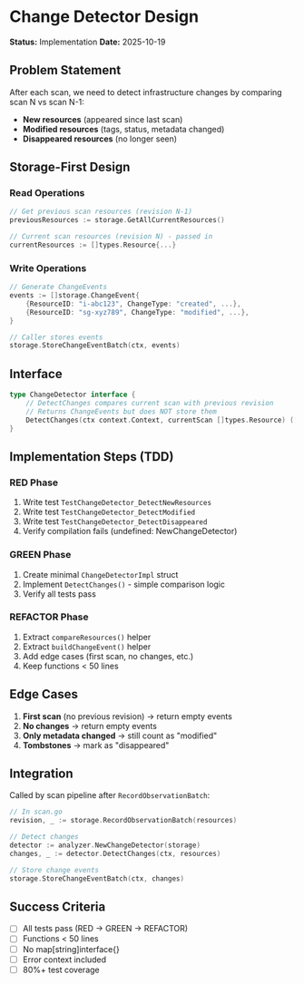 # Change Detector Design

**Status:** Implementation
**Date:** 2025-10-19

## Problem Statement

After each scan, we need to detect infrastructure changes by comparing scan N vs scan N-1:
- **New resources** (appeared since last scan)
- **Modified resources** (tags, status, metadata changed)
- **Disappeared resources** (no longer seen)

## Storage-First Design

### Read Operations
```go
// Get previous scan resources (revision N-1)
previousResources := storage.GetAllCurrentResources()

// Current scan resources (revision N) - passed in
currentResources := []types.Resource{...}
```

### Write Operations
```go
// Generate ChangeEvents
events := []storage.ChangeEvent{
    {ResourceID: "i-abc123", ChangeType: "created", ...},
    {ResourceID: "sg-xyz789", ChangeType: "modified", ...},
}

// Caller stores events
storage.StoreChangeEventBatch(ctx, events)
```

## Interface

```go
type ChangeDetector interface {
    // DetectChanges compares current scan with previous revision
    // Returns ChangeEvents but does NOT store them
    DetectChanges(ctx context.Context, currentScan []types.Resource) ([]storage.ChangeEvent, error)
}
```

## Implementation Steps (TDD)

### RED Phase
1. Write test `TestChangeDetector_DetectNewResources`
2. Write test `TestChangeDetector_DetectModified`
3. Write test `TestChangeDetector_DetectDisappeared`
4. Verify compilation fails (undefined: NewChangeDetector)

### GREEN Phase
1. Create minimal `ChangeDetectorImpl` struct
2. Implement `DetectChanges()` - simple comparison logic
3. Verify all tests pass

### REFACTOR Phase
1. Extract `compareResources()` helper
2. Extract `buildChangeEvent()` helper
3. Add edge cases (first scan, no changes, etc.)
4. Keep functions < 50 lines

## Edge Cases

1. **First scan** (no previous revision) → return empty events
2. **No changes** → return empty events
3. **Only metadata changed** → still count as "modified"
4. **Tombstones** → mark as "disappeared"

## Integration

Called by scan pipeline after `RecordObservationBatch`:

```go
// In scan.go
revision, _ := storage.RecordObservationBatch(resources)

// Detect changes
detector := analyzer.NewChangeDetector(storage)
changes, _ := detector.DetectChanges(ctx, resources)

// Store change events
storage.StoreChangeEventBatch(ctx, changes)
```

## Success Criteria

- [ ] All tests pass (RED → GREEN → REFACTOR)
- [ ] Functions < 50 lines
- [ ] No map[string]interface{}
- [ ] Error context included
- [ ] 80%+ test coverage

